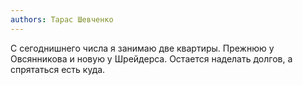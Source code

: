 ```yaml
---
authors: Тарас Шевченко
---
```


С сегоднишнего числа я занимаю две квартиры. Прежнюю у Овсянникова и
новую у Шрейдерса. Остается наделать долгов, а спрятаться есть куда.
